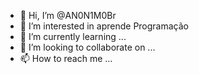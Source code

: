 - 👋 Hi, I’m @AN0N1M0Br
- 👀 I’m interested in aprende  Programação
- 🌱 I’m currently learning ...
- 💞️ I’m looking to collaborate on ...
- 📫 How to reach me ...

<!---
AN0N1M0Br/AN0N1M0Br is a ✨ special ✨ repository because its `README.md` (this file) appears on your GitHub profile.
You can click the Preview link to take a look at your changes.
--->
